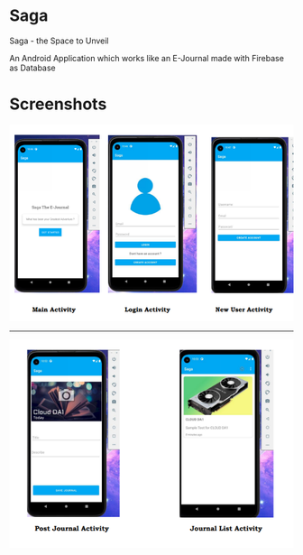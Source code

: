 # Saga
<p> Saga - the Space to Unveil </p>
<p> An Android Application which works like an E-Journal made with Firebase as Database  </p>

<h1> Screenshots </h1>

<img src="Screenshot.png">
<hr>
<img src="screenshot1.png">
